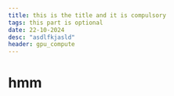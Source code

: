 ```yaml
---
title: this is the title and it is compulsory
tags: this part is optional
date: 22-10-2024
desc: "asdlfkjasld"
header: gpu_compute
---
```


# hmm